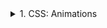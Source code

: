 <details>
<summary>1. CSS: Animations</summary>

## CSS: Animations

**Animation** — elementning ko‘rinishi va holatini vaqt davomida bosqichma-bosqich o‘zgartirish usuli. `:hover` effektidan farqli, animatsiyalar **o‘z-o‘zidan** ishlashi, **takrorlanishi** va **kechikish** bilan boshlanishi mumkin.

## 1. `@keyframes` — animatsiya bosqichlari

`@keyframes` ichida **boshlanish** va **yakun** holatlari (yoki foizlarda bosqichlar) yoziladi.

```css
@keyframes rangOzgartirish {
  from { background: red; }
  to   { background: blue; }
}

/* yoki foizlarda */
@keyframes sakrash {
  0%   { transform: translateY(0); }
  50%  { transform: translateY(200px); }
  100% { transform: translateY(0); }
}
```

## 2. Asosiy `animation-*` xususiyatlar

**`animation-name`**
Qaysi **`@keyframes`** ishlatilishini ko‘rsatadi.

```css
.box { 
    animation-name: rangOzgartirish; 
}
```

**`animation-duration`**
Necha sekund davom etishi.

```css
.box { 
    animation-duration: 2s; 
}
```

**`animation-timing-function`**
Tezlik egri chizig‘i:

`linear` — doimiy tezlik

`ease` — sekin → tez → sekin

`ease-in`, `ease-out`, `ease-in-out`

`cubic-bezier(…)` — maxsus egri

`steps(n, start|end)` — bosqichli (masalan, `tayper` effekti)

```css
.box { 
    animation-timing-function: ease-in-out; 
}
```

**`animation-delay`**
Boshlanishdan oldingi kutish.

```css
.box { 
    animation-delay: 1s; 
}
```

**`animation-iteration-count`**
Necha marta qaytariladi: son yoki infinite.

```css
.box { 
    animation-iteration-count: infinite; 
}
```

**`animation-direction`**

**Yo‘nalish:**

`normal — 0% → 100%`

`reverse — 100% → 0%`

`alternate` — borib-keladi

`alternate-reverse` — teskari borib-keladi

```css
.box { 
    animation-direction: alternate; 
}
```

**`animation-fill-mode`**
Animatsiya oldidan / keyin qaysi holatda “qotib” qolsin:

`none` — odatdagi uslub

`forwards` — oxirgi kadrda qoladi

`backwards` — kechikish paytida boshlang‘ich kadrni ko‘rsatadi

`both` — ikkalasi

```css
.box { 
    animation-fill-mode: forwards; 
}
```

**`animation-play-state`**
`running` yoki `paused`.

```css
.box { 
    animation-play-state: paused; 
}

.box:hover { 
    animation-play-state: running; 
}
```

**Qisqa yozish**: `animation`
Tartib: `name` `duration` `timing-function` `delay` `iteration-count` `direction` `fill-mode` `play-state`

```css
.box { 
    animation: rangOzgartirish 2s ease 0s infinite alternate both; 
}
```